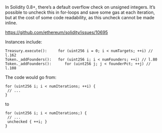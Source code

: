 In Solidity 0.8+, there’s a default overflow check on unsigned integers. It’s possible to uncheck this in for-loops and save some gas at each iteration, but at the cost of some code readability, as this uncheck cannot be made inline.

https://github.com/ethereum/solidity/issues/10695

Instances include:

    Treasury.execute():		for (uint256 i = 0; i < numTargets; ++i) // l.162
    Token._addFounders():	for (uint256 i; i < numFounders; ++i) // l.80
    Token._addFounders():      for (uint256 j; j < founderPct; ++j) // l.108

The code would go from:

    for (uint256 i; i < numIterations; ++i) {  
     // ...  
    }  
to

    for (uint256 i; i < numIterations;) {  
     // ...  
     unchecked { ++i; }  
    }  